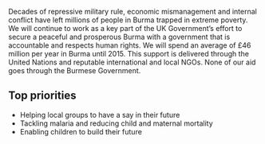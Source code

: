 Decades of repressive military rule, economic mismanagement and internal conflict have left millions of people in Burma trapped in extreme poverty.  We will continue to work as a key part of the UK Government’s effort to secure a peaceful and prosperous Burma with a government that is accountable and respects human rights.  We will spend an average of £46 million per year in Burma until 2015. This support is delivered through the United Nations and reputable international and local NGOs. None of our aid goes through the Burmese Government.

## Top priorities

- Helping local groups to have a say in their future
- Tackling malaria and reducing child and maternal mortality
- Enabling children to build their future